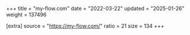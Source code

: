 +++
title = "my-flow.com"
date = "2022-03-22"
updated = "2025-01-26"
weight = 137496

[extra]
source = "https://my-flow.com/"
ratio = 21
size = 134
+++
